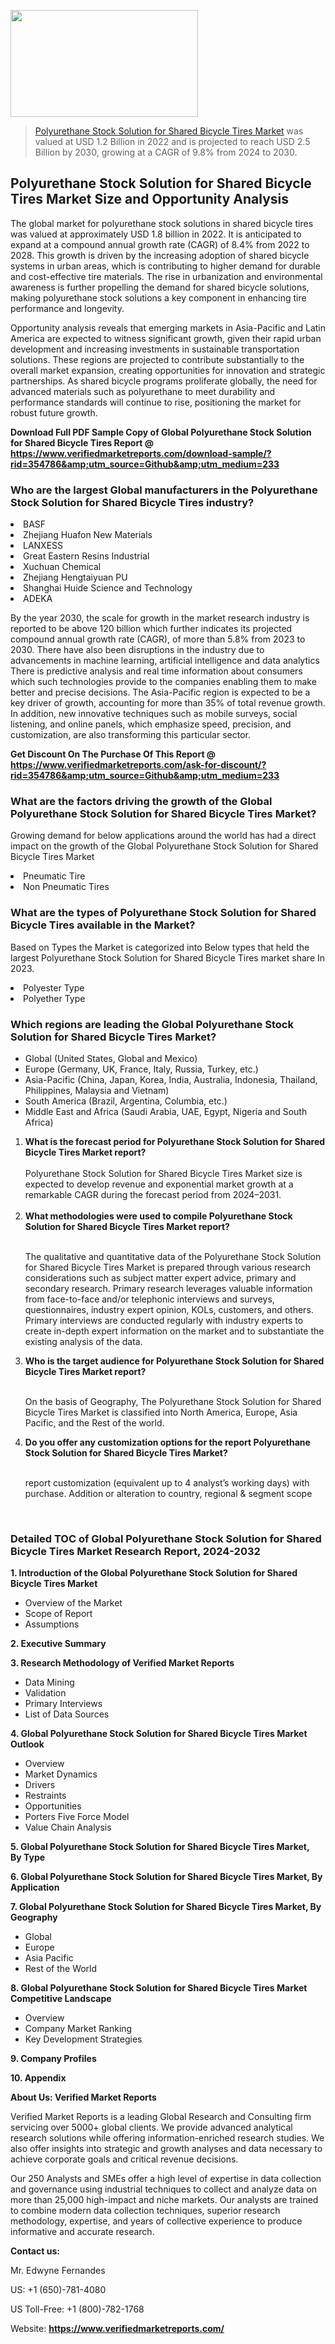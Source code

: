 
<img src="https://ffe5etoiles.com/wp-content/uploads/2024/12/MST1-300x171.png" alt="" width="300" height="171" class="alignnone size-medium wp-image-20088" /><blockquote><p><p><a href="https://www.verifiedmarketreports.com/download-sample/?rid=354786&utm_source=Github&utm_medium=233" target="_blank">Polyurethane Stock Solution for Shared Bicycle Tires Market</a> was valued at USD 1.2 Billion in 2022 and is projected to reach USD 2.5 Billion by 2030, growing at a CAGR of 9.8% from 2024 to 2030.</p></blockquote><p><h2>Polyurethane Stock Solution for Shared Bicycle Tires Market Size and Opportunity Analysis</h2><p>The global market for polyurethane stock solutions in shared bicycle tires was valued at approximately USD 1.8 billion in 2022. It is anticipated to expand at a compound annual growth rate (CAGR) of 8.4% from 2022 to 2028. This growth is driven by the increasing adoption of shared bicycle systems in urban areas, which is contributing to higher demand for durable and cost-effective tire materials. The rise in urbanization and environmental awareness is further propelling the demand for shared bicycle solutions, making polyurethane stock solutions a key component in enhancing tire performance and longevity.</p><p>Opportunity analysis reveals that emerging markets in Asia-Pacific and Latin America are expected to witness significant growth, given their rapid urban development and increasing investments in sustainable transportation solutions. These regions are projected to contribute substantially to the overall market expansion, creating opportunities for innovation and strategic partnerships. As shared bicycle programs proliferate globally, the need for advanced materials such as polyurethane to meet durability and performance standards will continue to rise, positioning the market for robust future growth.</p></p><p class=""><strong>Download Full PDF Sample Copy of Global Polyurethane Stock Solution for Shared Bicycle Tires Report @ <a href="https://www.verifiedmarketreports.com/download-sample/?rid=354786&amp;utm_source=Github&amp;utm_medium=233" target="_blank">https://www.verifiedmarketreports.com/download-sample/?rid=354786&amp;utm_source=Github&amp;utm_medium=233</a></strong></p><h3 id="" class="">Who are the largest Global manufacturers in the Polyurethane Stock Solution for Shared Bicycle Tires industry?</h3><p><li>BASF</li><li> Zhejiang Huafon New Materials</li><li> LANXESS</li><li> Great Eastern Resins Industrial</li><li> Xuchuan Chemical</li><li> Zhejiang Hengtaiyuan PU</li><li> Shanghai Huide Science and Technology</li><li> ADEKA</li></p><div class=""><div class="" dir="" data-message-author-role="" data-message-id="" data-message-model-slug=""><div class=""><div class=""><div class=""><div class="" dir="" data-message-author-role="" data-message-id="" data-message-model-slug=""><div class=""><div class=""><p>By the year 2030, the scale for growth in the market research industry is reported to be above 120 billion which further indicates its projected compound annual growth rate (CAGR), of more than 5.8% from 2023 to 2030. There have also been disruptions in the industry due to advancements in machine learning, artificial intelligence and data analytics There is predictive analysis and real time information about consumers which such technologies provide to the companies enabling them to make better and precise decisions. The Asia-Pacific region is expected to be a key driver of growth, accounting for more than 35% of total revenue growth. In addition, new innovative techniques such as mobile surveys, social listening, and online panels, which emphasize speed, precision, and customization, are also transforming this particular sector.</p><p><strong>Get Discount On The Purchase Of This Report @&nbsp; <a href="https://www.verifiedmarketreports.com/ask-for-discount/?rid=354786&amp;utm_source=Github&amp;utm_medium=233" target="_blank">https://www.verifiedmarketreports.com/ask-for-discount/?rid=354786&amp;utm_source=Github&amp;utm_medium=233</a></strong></p></div></div></div></div></div></div></div></div><h3 id="" class="">What are the factors driving the growth of the Global Polyurethane Stock Solution for Shared Bicycle Tires Market?</h3><p id="" class="">Growing demand for below applications around the world has had a direct impact on the growth of the Global Polyurethane Stock Solution for Shared Bicycle Tires Market</p><p id="" class=""><li>Pneumatic Tire</li><li> Non Pneumatic Tires</li></p><h3 id="" class="">What are the types of Polyurethane Stock Solution for Shared Bicycle Tires available in the Market?</h3><p id="" class="">Based on Types the Market is categorized into Below types that held the largest Polyurethane Stock Solution for Shared Bicycle Tires market share In 2023.</p><p id="" class=""><li>Polyester Type</li><li> Polyether Type</li></p><h3 id="" class="">Which regions are leading the Global Polyurethane Stock Solution for Shared Bicycle Tires Market?</h3><ul><li>Global (United States, Global and Mexico)</li><li>Europe (Germany, UK, France, Italy, Russia, Turkey, etc.)</li><li>Asia-Pacific (China, Japan, Korea, India, Australia, Indonesia, Thailand, Philippines, Malaysia and Vietnam)</li><li>South America (Brazil, Argentina, Columbia, etc.)</li><li>Middle East and Africa (Saudi Arabia, UAE, Egypt, Nigeria and South Africa)</li></ul><p><ol><li><strong>What is the forecast period for Polyurethane Stock Solution for Shared Bicycle Tires Market report?<br /></strong><br /><span data-sheets-root="1" data-sheets-value="{&quot;1&quot;:2,&quot;2&quot;:&quot;XXXX size is expected to develop revenue and exponential market growth at a remarkable CAGR during the forecast period from 2024&ndash;2030.&quot;}" data-sheets-userformat="{&quot;2&quot;:12674,&quot;4&quot;:{&quot;1&quot;:2,&quot;2&quot;:16776960},&quot;10&quot;:2,&quot;11&quot;:0,&quot;15&quot;:&quot;Arial&quot;,&quot;16&quot;:12}">Polyurethane Stock Solution for Shared Bicycle Tires Market size is expected to develop revenue and exponential market growth at a remarkable CAGR during the forecast period from 2024&ndash;2031.</span><br /><br /></li><li><strong>What methodologies were used to compile Polyurethane Stock Solution for Shared Bicycle Tires Market report?<br /><br /></strong><p>The qualitative and quantitative data of the&nbsp;Polyurethane Stock Solution for Shared Bicycle Tires Market is prepared through various research considerations such as subject matter expert advice, primary and secondary research. Primary research leverages valuable information from face-to-face and/or telephonic interviews and surveys, questionnaires, industry expert opinion, KOLs, customers, and others. Primary interviews are conducted regularly with industry experts to create in-depth expert information on the market and to substantiate the existing analysis of the data.&nbsp;</p></li><li><strong>Who is the target audience for Polyurethane Stock Solution for Shared Bicycle Tires Market report?<br /><br /></strong><p>On the basis of Geography, The&nbsp;Polyurethane Stock Solution for Shared Bicycle Tires Market is classified into North America, Europe, Asia Pacific, and the Rest of the world.</p></li><li><strong>Do you offer any customization options for the report Polyurethane Stock Solution for Shared Bicycle Tires Market?<br /><br /></strong><p>report customization (equivalent up to 4 analyst&rsquo;s working days) with purchase. Addition or alteration to country, regional &amp; segment scope</p><p>&nbsp;</p></li></ol></p><h3 id="" class="">Detailed TOC of Global Polyurethane Stock Solution for Shared Bicycle Tires Market Research Report, 2024-2032</h3><p id="" class=""><strong>1. Introduction of the Global Polyurethane Stock Solution for Shared Bicycle Tires Market</strong></p><ul><li>Overview of the Market</li><li>Scope of Report</li><li>Assumptions</li></ul><p id="" class=""><strong>2. Executive Summary</strong></p><p id="" class=""><strong>3. Research Methodology of&nbsp;Verified Market Reports</strong></p><ul><li>Data Mining</li><li>Validation</li><li>Primary Interviews</li><li>List of Data Sources</li></ul><p id="" class=""><strong>4. Global Polyurethane Stock Solution for Shared Bicycle Tires Market Outlook</strong></p><ul><li>Overview</li><li>Market Dynamics</li><li>Drivers</li><li>Restraints</li><li>Opportunities</li><li>Porters Five Force Model</li><li>Value Chain Analysis</li></ul><p id="" class=""><strong>5. Global Polyurethane Stock Solution for Shared Bicycle Tires Market, By&nbsp;Type</strong></p><p id="" class=""><strong>6. Global Polyurethane Stock Solution for Shared Bicycle Tires Market, By Application</strong></p><p id="" class=""><strong>7. Global Polyurethane Stock Solution for Shared Bicycle Tires Market, By Geography</strong></p><ul><li>Global</li><li>Europe</li><li>Asia Pacific</li><li>Rest of the World</li></ul><p id="" class=""><strong>8. Global Polyurethane Stock Solution for Shared Bicycle Tires Market Competitive Landscape</strong></p><ul><li>Overview</li><li>Company Market Ranking</li><li>Key Development Strategies</li></ul><p id="" class=""><strong>9. Company Profiles</strong></p><p id="" class=""><strong>10. Appendix</strong></p><p id="" class=""><strong>About Us: Verified Market Reports</strong></p><p id="" class="">Verified Market Reports is a leading Global Research and Consulting firm servicing over 5000+ global clients. We provide advanced analytical research solutions while offering information-enriched research studies. We also offer insights into strategic and growth analyses and data necessary to achieve corporate goals and critical revenue decisions.</p><p id="" class="">Our 250 Analysts and SMEs offer a high level of expertise in data collection and governance using industrial techniques to collect and analyze data on more than 25,000 high-impact and niche markets. Our analysts are trained to combine modern data collection techniques, superior research methodology, expertise, and years of collective experience to produce informative and accurate research.</p><p id="" class=""><strong>Contact us:</strong></p><p id="" class="">Mr. Edwyne Fernandes</p><p id="" class="">US: +1 (650)-781-4080</p><p id="" class="">US Toll-Free: +1 (800)-782-1768</p><p id="" class="">Website: <a target="" data-test-app-aware-link=""><strong>https://www.verifiedmarketreports.com/</strong></a></p>
